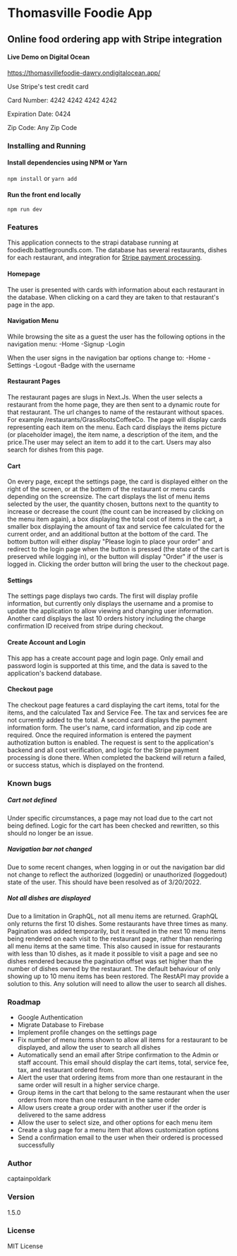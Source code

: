 # Thomasville Foodie App

## Online food ordering app with Stripe integration

#### Live Demo on Digital Ocean

https://thomasvillefoodie-dawry.ondigitalocean.app/

Use Stripe's test credit card

Card Number:     4242 4242 4242 4242 

Expiration Date: 0424 

Zip Code:        Any Zip Code

### Installing and Running

#### Install dependencies using NPM or Yarn

`npm install` or `yarn add`

#### Run the front end locally

`npm run dev`

### Features

This application connects to the strapi database running at foodiedb.battlegroundls.com. The database has several restaurants, dishes for each restaurant, and integration for [Stripe payment processing](https://stripe.com/docs/development/quickstart).

#### Homepage

The user is presented with cards with information about each restaurant in the database. When clicking on a card they are taken to that restaurant's page in the app.

#### Navigation Menu

While browsing the site as a guest the user has the following options in the navigation menu:
-Home
-Signup
-Login

When the user signs in the navigation bar options change to:
-Home
-Settings
-Logout
-Badge with the username

#### Restaurant Pages

The restaurant pages are slugs in Next.Js. When the user selects a restaurant from the home page, they are then sent to a dynamic route for that restaurant. The url changes to name of the restaurant without spaces. For example /restaurants/GrassRootsCoffeeCo. The page will display cards representing each item on the menu. Each card displays the items picture (or placeholder image), the item name, a description of the item, and the price.The user may select an item to add it to the cart. Users may also search for dishes from this page.

#### Cart

On every page, except the settings page, the card is displayed either on the right of the screen, or at the bottem of the restaurant or menu cards depending on the screensize. The cart displays the list of menu items selected by the user, the quantity chosen, buttons next to the quantity to increase or decrease the count (the count can be increased by clicking on the menu item again), a box displaying the total cost of items in the cart, a smaller box displaying the amount of tax and service fee calculated for the current order, and an additional button at the bottom of the card. The bottom button will either display "Please login to place your order" and redirect to the login page when the button is pressed (the state of the cart is preserved while logging in), or the button will display "Order" if the user is logged in. Clicking the order button will bring the user to the checkout page. 

#### Settings

The settings page displays two cards. The first will display profile information, but currently only displays the username and a promise to update the application to allow viewing and changing user information. Another card displays the last 10 orders history including the charge confirmation ID received from stripe during checkout.

#### Create Account and Login

This app has a create account page and login page. Only email and password login is supported at this time, and the data is saved to the application's backend database.

#### Checkout page

The checkout page features a card displaying the cart items, total for the items, and the calculated Tax and Service Fee. The tax and services fee are not currently added to the total. A second card displays the payment information form. The user's name, card information, and zip code are required. Once the required information is entered the payment authotization button is enabled. The request is sent to the application's backend and all cost verification, and logic for the Stripe payment processing is done there. When completed the backend will return a failed, or success status, which is displayed on the frontend.

### Known bugs

##### Cart not defined

Under specific circumstances, a page may not load due to the cart not being defined. Logic for the cart has been checked and rewritten, so this should no longer be an issue.

##### Navigation bar not changed

Due to some recent changes, when logging in or out the navigation bar did not change to reflect the authorized (loggedin) or unauthorized (loggedout) state of the user. This should have been resolved as of 3/20/2022.

##### Not all dishes are displayed

Due to a limitation in GraphQL, not all menu items are returned. GraphQL only returns the first 10 dishes. Some restaurants have three times as many. Pagination was added temporarily, but it resulted in the next 10 menu items being rendered on each visit to the restaurant page, rather than rendering all menu items at the same time. This also caused in issue for restaurants with less than 10 dishes, as it made it possible to visit a page and see no dishes rendered because the pagination offset was set higher than the number of dishes owned by the restaurant. The default behaviour of only showing up to 10 menu items has been restored. The RestAPI may provide a solution to this. Any solution will need to allow the user to search all dishes.

### Roadmap

- Google Authentication
- Migrate Database to Firebase
- Implement profile changes on the settings page
- Fix number of menu items shown to allow all items for a restaurant to be displayed, and allow the user to search  all dishes
- Automatically send an email after Stripe confirmation to the Admin or staff account. This email should display the cart items, total, service fee, tax, and restaurant ordered from.
- Alert the user that ordering items from more than one restaurant in the same order will result in a higher service charge.
- Group items in the cart that belong to the same restaurant when the user orders from more than one restaurant in the same order
- Allow users create a group order with another user if the order is delivered to the same address
- Allow the user to select size, and other options for each menu item
- Create a slug page for a menu item that allows customization options
- Send a confirmation email to the user when their ordered is processed successfully

### Author

captainpoldark

### Version

1.5.0

### License

MIT License

